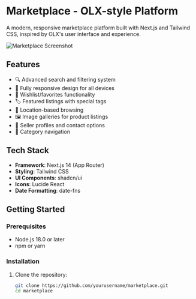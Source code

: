 # Marketplace - OLX-style Platform

A modern, responsive marketplace platform built with Next.js and Tailwind CSS, inspired by OLX's user interface and experience.

![Marketplace Screenshot](/public/marketplace-preview.png)

## Features

- 🔍 Advanced search and filtering system
- 📱 Fully responsive design for all devices
- 💖 Wishlist/favorites functionality
- 🏷️ Featured listings with special tags
- 📍 Location-based browsing
- 🖼️ Image galleries for product listings
- 👤 Seller profiles and contact options
- 🔄 Category navigation

## Tech Stack

- **Framework**: Next.js 14 (App Router)
- **Styling**: Tailwind CSS
- **UI Components**: shadcn/ui
- **Icons**: Lucide React
- **Date Formatting**: date-fns

## Getting Started

### Prerequisites

- Node.js 18.0 or later
- npm or yarn

### Installation

1. Clone the repository:
   ```bash
   git clone https://github.com/yourusername/marketplace.git
   cd marketplace
